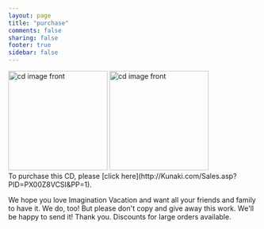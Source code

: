 ```yaml
---
layout: page
title: "purchase"
comments: false
sharing: false
footer: true
sidebar: false
---
```

<div>
	<a href="/images/ProductImage.jpg" target="_blank"><img alt="cd image front" src="/images/ProductImage.jpg" width="200" height="200" ></a>
	<a href="/images/ProductImageBack.jpg" target="_blank"><img alt="cd image front" src="/images/ProductImageBack.jpg" width="200" height="200" ></a>
<br>
</div>
To purchase this CD, please [click here](http://Kunaki.com/Sales.asp?PID=PX00Z8VCSI&PP=1).
 
We hope you love Imagination Vacation and want all your friends and family to have it.  We do, too!  But please don't copy and give away this work. We'll be happy to send it!  Thank you.    Discounts for large orders available. 